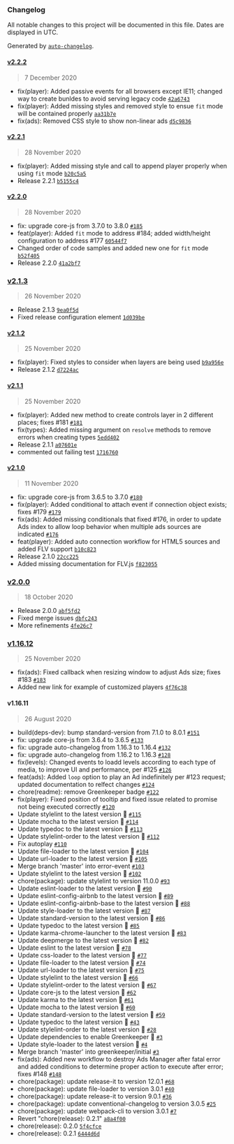 ### Changelog

All notable changes to this project will be documented in this file. Dates are displayed in UTC.

Generated by [`auto-changelog`](https://github.com/CookPete/auto-changelog).

#### [v2.2.2](https://github.com/openplayerjs/openplayerjs/compare/v2.2.1...v2.2.2)

> 7 December 2020

- fix(player): Added passive events for all browsers except IE11; changed way to create bunldes to avoid serving legacy code [`42a6743`](https://github.com/openplayerjs/openplayerjs/commit/42a674368d8e165403458dc3795c3db7ec8a7469)
- fix(player): Added missing styles and removed style to ensue `fit` mode will be contained properly [`aa31b7e`](https://github.com/openplayerjs/openplayerjs/commit/aa31b7e16ee3dc7739839ff8f1da7ebe27c17500)
- fix(ads): Removed CSS style to show non-linear ads [`d5c9836`](https://github.com/openplayerjs/openplayerjs/commit/d5c9836bccc1d3765fb8b3be69ccb5d7dede6975)

#### [v2.2.1](https://github.com/openplayerjs/openplayerjs/compare/v2.2.0...v2.2.1)

> 28 November 2020

- fix(player): Added missing style and call to append player properly when using `fit` mode [`b20c5a5`](https://github.com/openplayerjs/openplayerjs/commit/b20c5a57500c88b8423b6f4c014bdb4c85ca3354)
- Release 2.2.1 [`b5155c4`](https://github.com/openplayerjs/openplayerjs/commit/b5155c4ca950c5b712f05e1b3a6385d4b10be44f)

#### [v2.2.0](https://github.com/openplayerjs/openplayerjs/compare/v2.1.3...v2.2.0)

> 28 November 2020

- fix: upgrade core-js from 3.7.0 to 3.8.0 [`#185`](https://github.com/openplayerjs/openplayerjs/pull/185)
- feat(player): Added `fit` mode to address #184; added width/height configuration to address #177 [`60544f7`](https://github.com/openplayerjs/openplayerjs/commit/60544f7adcbe7e9f1811ce62df991e441e05dc2c)
- Changed order of code samples and added new one for `fit` mode [`b52f405`](https://github.com/openplayerjs/openplayerjs/commit/b52f4056564bb707a0cb888b736e3f0c5b23bdfd)
- Release 2.2.0 [`41a2bf7`](https://github.com/openplayerjs/openplayerjs/commit/41a2bf7b512135420b63c4b9b0856ad4232598f4)

### [v2.1.3](https://github.com/openplayerjs/openplayerjs/compare/v1.16.12...v2.1.3)

> 26 November 2020

- Release 2.1.3 [`9ea0f5d`](https://github.com/openplayerjs/openplayerjs/commit/9ea0f5d9e795da7cddd54070a85ce5a88b4a1a5b)
- Fixed release configuration element [`1d039be`](https://github.com/openplayerjs/openplayerjs/commit/1d039be3799ad3a965792b525d6eda868364e5df)

#### [v2.1.2](https://github.com/openplayerjs/openplayerjs/compare/v2.1.1...v2.1.2)

> 25 November 2020

- fix(player): Fixed styles to consider when layers are being used [`b9a956e`](https://github.com/openplayerjs/openplayerjs/commit/b9a956e41e6c417ff85315c688c5f973d7e7eed6)
- Release 2.1.2 [`d7224ac`](https://github.com/openplayerjs/openplayerjs/commit/d7224ac30eeb29c2ef36eabbb662f3b802712456)

#### [v2.1.1](https://github.com/openplayerjs/openplayerjs/compare/v2.1.0...v2.1.1)

> 25 November 2020

- fix(player): Added new method to create controls layer in 2 different places; fixes #181 [`#181`](https://github.com/openplayerjs/openplayerjs/issues/181)
- fix(types): Added missing argument on `resolve` methods to remove errors when creating types [`5edd402`](https://github.com/openplayerjs/openplayerjs/commit/5edd40296d3b1fd7d8ba4657647a4b44747479bb)
- Release 2.1.1 [`a07601e`](https://github.com/openplayerjs/openplayerjs/commit/a07601e329b297f0d04555491b1dcc3be9c2fc54)
- commented out failing test [`1716760`](https://github.com/openplayerjs/openplayerjs/commit/17167606bf27b883eec8d74c560455a7daf5117b)

#### [v2.1.0](https://github.com/openplayerjs/openplayerjs/compare/v2.0.0...v2.1.0)

> 11 November 2020

- fix: upgrade core-js from 3.6.5 to 3.7.0 [`#180`](https://github.com/openplayerjs/openplayerjs/pull/180)
- fix(player): Added conditional to attach event if connection object exists; fixes #179 [`#179`](https://github.com/openplayerjs/openplayerjs/issues/179)
- fix(ads): Added missing conditionals that fixed #176, in order to update Ads index to allow loop behavior when multiple ads sources are indicated [`#176`](https://github.com/openplayerjs/openplayerjs/issues/176)
- feat(player): Added auto connection workflow for HTML5 sources and added FLV support [`b10c823`](https://github.com/openplayerjs/openplayerjs/commit/b10c823e3bf0b58c42f6755448824e9a230475ed)
- Release 2.1.0 [`22cc225`](https://github.com/openplayerjs/openplayerjs/commit/22cc225c051f13538b5cbac51133a348669fa8b3)
- Added missing documentation for FLV.js [`f823055`](https://github.com/openplayerjs/openplayerjs/commit/f823055b89762b3cc7030c6cff41c8046405dfd4)

### [v2.0.0](https://github.com/openplayerjs/openplayerjs/compare/v1.16.11...v2.0.0)

> 18 October 2020

- Release 2.0.0 [`abf5fd2`](https://github.com/openplayerjs/openplayerjs/commit/abf5fd274fce9ea28942897a72afde1419f46c46)
- Fixed merge issues [`dbfc243`](https://github.com/openplayerjs/openplayerjs/commit/dbfc243d7a818752e700514d87157f570b2ea488)
- More refinements [`4fe26c7`](https://github.com/openplayerjs/openplayerjs/commit/4fe26c792c142897271bff4627115ff20e36810f)

### [v1.16.12](https://github.com/openplayerjs/openplayerjs/compare/v2.1.2...v1.16.12)

> 25 November 2020

- fix(ads): Fixed callback when resizing window to adjust Ads size; fixes #183 [`#183`](https://github.com/openplayerjs/openplayerjs/issues/183)
- Added new link for example of customized players [`4f76c38`](https://github.com/openplayerjs/openplayerjs/commit/4f76c3810f2eaced99701f43756a02beca995167)

#### v1.16.11

> 26 August 2020

- build(deps-dev): bump standard-version from 7.1.0 to 8.0.1 [`#151`](https://github.com/openplayerjs/openplayerjs/pull/151)
- fix: upgrade core-js from 3.6.4 to 3.6.5 [`#133`](https://github.com/openplayerjs/openplayerjs/pull/133)
- fix: upgrade auto-changelog from 1.16.3 to 1.16.4 [`#132`](https://github.com/openplayerjs/openplayerjs/pull/132)
- fix: upgrade auto-changelog from 1.16.2 to 1.16.3 [`#128`](https://github.com/openplayerjs/openplayerjs/pull/128)
- fix(levels): Changed events to loadd levels according to each type of media, to improve UI and performance, per #125 [`#126`](https://github.com/openplayerjs/openplayerjs/pull/126)
- feat(ads): Added `loop` option to play an Ad indefinitely per #123 request; updated documentation to relfect changes [`#124`](https://github.com/openplayerjs/openplayerjs/pull/124)
- chore(readme): remove Greenkeeper badge [`#122`](https://github.com/openplayerjs/openplayerjs/pull/122)
- fix(player): Fixed position of tooltip and fixed issue related to promise not being executed correctly [`#120`](https://github.com/openplayerjs/openplayerjs/pull/120)
- Update stylelint to the latest version 🚀 [`#115`](https://github.com/openplayerjs/openplayerjs/pull/115)
- Update mocha to the latest version 🚀 [`#114`](https://github.com/openplayerjs/openplayerjs/pull/114)
- Update typedoc to the latest version 🚀 [`#113`](https://github.com/openplayerjs/openplayerjs/pull/113)
- Update stylelint-order to the latest version 🚀 [`#112`](https://github.com/openplayerjs/openplayerjs/pull/112)
- Fix autoplay [`#110`](https://github.com/openplayerjs/openplayerjs/pull/110)
- Update file-loader to the latest version 🚀 [`#104`](https://github.com/openplayerjs/openplayerjs/pull/104)
- Update url-loader to the latest version 🚀 [`#105`](https://github.com/openplayerjs/openplayerjs/pull/105)
- Merge branch 'master' into error-event [`#103`](https://github.com/openplayerjs/openplayerjs/pull/103)
- Update stylelint to the latest version 🚀 [`#102`](https://github.com/openplayerjs/openplayerjs/pull/102)
- chore(package): update stylelint to version 11.0.0 [`#93`](https://github.com/openplayerjs/openplayerjs/pull/93)
- Update eslint-loader to the latest version 🚀 [`#90`](https://github.com/openplayerjs/openplayerjs/pull/90)
- Update eslint-config-airbnb to the latest version 🚀 [`#89`](https://github.com/openplayerjs/openplayerjs/pull/89)
- Update eslint-config-airbnb-base to the latest version 🚀 [`#88`](https://github.com/openplayerjs/openplayerjs/pull/88)
- Update style-loader to the latest version 🚀 [`#87`](https://github.com/openplayerjs/openplayerjs/pull/87)
- Update standard-version to the latest version 🚀 [`#86`](https://github.com/openplayerjs/openplayerjs/pull/86)
- Update typedoc to the latest version 🚀 [`#85`](https://github.com/openplayerjs/openplayerjs/pull/85)
- Update karma-chrome-launcher to the latest version 🚀 [`#83`](https://github.com/openplayerjs/openplayerjs/pull/83)
- Update deepmerge to the latest version 🚀 [`#82`](https://github.com/openplayerjs/openplayerjs/pull/82)
- Update eslint to the latest version 🚀 [`#78`](https://github.com/openplayerjs/openplayerjs/pull/78)
- Update css-loader to the latest version 🚀 [`#77`](https://github.com/openplayerjs/openplayerjs/pull/77)
- Update file-loader to the latest version 🚀 [`#74`](https://github.com/openplayerjs/openplayerjs/pull/74)
- Update url-loader to the latest version 🚀 [`#75`](https://github.com/openplayerjs/openplayerjs/pull/75)
- Update stylelint to the latest version 🚀 [`#66`](https://github.com/openplayerjs/openplayerjs/pull/66)
- Update stylelint-order to the latest version 🚀 [`#67`](https://github.com/openplayerjs/openplayerjs/pull/67)
- Update core-js to the latest version 🚀 [`#62`](https://github.com/openplayerjs/openplayerjs/pull/62)
- Update karma to the latest version 🚀 [`#61`](https://github.com/openplayerjs/openplayerjs/pull/61)
- Update mocha to the latest version 🚀 [`#60`](https://github.com/openplayerjs/openplayerjs/pull/60)
- Update standard-version to the latest version 🚀 [`#59`](https://github.com/openplayerjs/openplayerjs/pull/59)
- Update typedoc to the latest version 🚀 [`#43`](https://github.com/openplayerjs/openplayerjs/pull/43)
- Update stylelint-order to the latest version 🚀 [`#28`](https://github.com/openplayerjs/openplayerjs/pull/28)
- Update dependencies to enable Greenkeeper 🌴 [`#3`](https://github.com/openplayerjs/openplayerjs/pull/3)
- Update style-loader to the latest version 🚀 [`#4`](https://github.com/openplayerjs/openplayerjs/pull/4)
- Merge branch 'master' into greenkeeper/initial [`#3`](https://github.com/openplayerjs/openplayerjs/pull/3)
- fix(ads): Added new workflow to destroy Ads Manager after fatal error and added conditions to determine proper action to execute after error; fixes #148 [`#148`](https://github.com/openplayerjs/openplayerjs/issues/148)
- chore(package): update release-it to version 12.0.1 [`#68`](https://github.com/openplayerjs/openplayerjs/issues/68)
- chore(package): update file-loader to version 3.0.1 [`#40`](https://github.com/openplayerjs/openplayerjs/issues/40)
- chore(package): update release-it to version 9.0.1 [`#36`](https://github.com/openplayerjs/openplayerjs/issues/36)
- chore(package): update conventional-changelog to version 3.0.5 [`#25`](https://github.com/openplayerjs/openplayerjs/issues/25)
- chore(package): update webpack-cli to version 3.0.1 [`#7`](https://github.com/openplayerjs/openplayerjs/issues/7)
- Revert "chore(release): 0.2.1" [`a8a4f00`](https://github.com/openplayerjs/openplayerjs/commit/a8a4f00f8a56291faf5c9755b09d3a2780780e4b)
- chore(release): 0.2.0 [`5f4cfce`](https://github.com/openplayerjs/openplayerjs/commit/5f4cfce056fe6a00da7e8da282488c2ad6cc619c)
- chore(release): 0.2.1 [`6444d6d`](https://github.com/openplayerjs/openplayerjs/commit/6444d6dbfade0840716fb7f969feece7c21e4fef)
